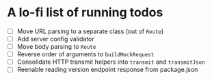 # A lo-fi list of running todos

- [ ] Move URL parsing to a separate class (out of `Route`)
- [ ] Add server config validator
- [ ] Move body parsing to `Route`
- [ ] Reverse order of arguments to `buildMockRequest`
- [ ] Consolidate HTTP transmit helpers into `transmit` and `transmitJson`
- [ ] Reenable reading version endpoint response from package.json
